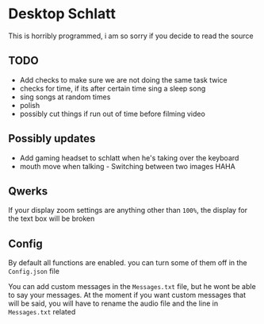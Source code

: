 # Desktop Schlatt

This is horribly programmed, i am so sorry if you decide to read the source


## TODO
* Add checks to make sure we are not doing the same task twice
* checks for time, if its after certain time sing a sleep song
* sing songs at random times
* polish
* possibly cut things if run out of time before filming video



## Possibly updates
* Add gaming headset to schlatt when he's taking over the keyboard
* mouth move when talking - Switching between two images HAHA
 
## Qwerks
If your display zoom settings are anything other than ```100%```, the display for the text box will be broken


## Config
By default all functions are enabled. you can turn some of them off in the ```Config.json``` file

You can add custom messages in the ```Messages.txt``` file, but he wont be able to say your messages.
At the moment if you want custom messages that will be said, you will have to rename the audio file and the line in ```Messages.txt``` related
